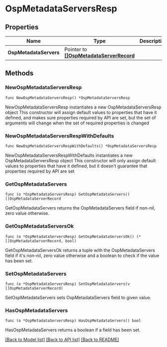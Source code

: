 # OspMetadataServersResp

## Properties

Name | Type | Description | Notes
------------ | ------------- | ------------- | -------------
**OspMetadataServers** | Pointer to [**[]OspMetadataServerRecord**](OspMetadataServerRecord.md) |  | [optional] 

## Methods

### NewOspMetadataServersResp

`func NewOspMetadataServersResp() *OspMetadataServersResp`

NewOspMetadataServersResp instantiates a new OspMetadataServersResp object
This constructor will assign default values to properties that have it defined,
and makes sure properties required by API are set, but the set of arguments
will change when the set of required properties is changed

### NewOspMetadataServersRespWithDefaults

`func NewOspMetadataServersRespWithDefaults() *OspMetadataServersResp`

NewOspMetadataServersRespWithDefaults instantiates a new OspMetadataServersResp object
This constructor will only assign default values to properties that have it defined,
but it doesn't guarantee that properties required by API are set

### GetOspMetadataServers

`func (o *OspMetadataServersResp) GetOspMetadataServers() []OspMetadataServerRecord`

GetOspMetadataServers returns the OspMetadataServers field if non-nil, zero value otherwise.

### GetOspMetadataServersOk

`func (o *OspMetadataServersResp) GetOspMetadataServersOk() (*[]OspMetadataServerRecord, bool)`

GetOspMetadataServersOk returns a tuple with the OspMetadataServers field if it's non-nil, zero value otherwise
and a boolean to check if the value has been set.

### SetOspMetadataServers

`func (o *OspMetadataServersResp) SetOspMetadataServers(v []OspMetadataServerRecord)`

SetOspMetadataServers sets OspMetadataServers field to given value.

### HasOspMetadataServers

`func (o *OspMetadataServersResp) HasOspMetadataServers() bool`

HasOspMetadataServers returns a boolean if a field has been set.


[[Back to Model list]](../README.md#documentation-for-models) [[Back to API list]](../README.md#documentation-for-api-endpoints) [[Back to README]](../README.md)


